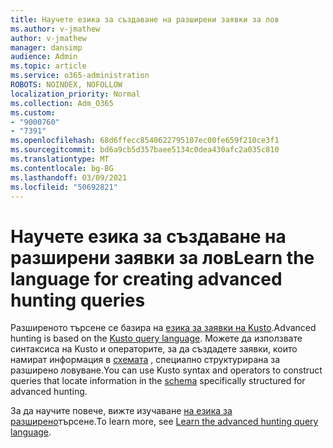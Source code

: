 ```yaml
---
title: Научете езика за създаване на разширени заявки за лов
ms.author: v-jmathew
author: v-jmathew
manager: dansimp
audience: Admin
ms.topic: article
ms.service: o365-administration
ROBOTS: NOINDEX, NOFOLLOW
localization_priority: Normal
ms.collection: Adm_O365
ms.custom:
- "9000760"
- "7391"
ms.openlocfilehash: 68d6ffecc8540622795107ec00fe659f210ce3f1
ms.sourcegitcommit: bd6a9cb5d357baee5134c0dea430afc2a035c810
ms.translationtype: MT
ms.contentlocale: bg-BG
ms.lasthandoff: 03/09/2021
ms.locfileid: "50692821"
---
```

# <a name="learn-the-language-for-creating-advanced-hunting-queries"></a><span data-ttu-id="ef2b5-102">Научете езика за създаване на разширени заявки за лов</span><span class="sxs-lookup"><span data-stu-id="ef2b5-102">Learn the language for creating advanced hunting queries</span></span>

<span data-ttu-id="ef2b5-103">Разширеното търсене се базира на [езика за заявки на Kusto](https://go.microsoft.com/fwlink/?linkid=2144620).</span><span class="sxs-lookup"><span data-stu-id="ef2b5-103">Advanced hunting is based on the [Kusto query language](https://go.microsoft.com/fwlink/?linkid=2144620).</span></span> <span data-ttu-id="ef2b5-104">Можете да използвате синтаксиса на Kusto и операторите, за да създадете заявки, които намират информация в [схемата](https://go.microsoft.com/fwlink/?linkid=2144621) , специално структурирана за разширено ловуване.</span><span class="sxs-lookup"><span data-stu-id="ef2b5-104">You can use Kusto syntax and operators to construct queries that locate information in the [schema](https://go.microsoft.com/fwlink/?linkid=2144621) specifically structured for advanced hunting.</span></span>

<span data-ttu-id="ef2b5-105">За да научите повече, вижте изучаване [на езика за разширено](https://go.microsoft.com/fwlink/?linkid=2144518)търсене.</span><span class="sxs-lookup"><span data-stu-id="ef2b5-105">To learn more, see [Learn the advanced hunting query language](https://go.microsoft.com/fwlink/?linkid=2144518).</span></span>
